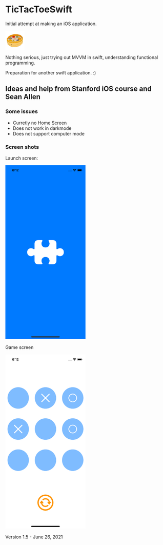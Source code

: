 # TicTacToeSwift
Initial attempt at making an iOS application.

<img src="./TicTacToe/Assets.xcassets/AppIcon.appiconset/Bao120 2.png" alt="image" style="zoom:50%;" align = "center"/>

Nothing serious, just trying out MVVM in swift, understanding functional programming. 

Preparation for another swift application. :) 

## Ideas and help from Stanford iOS course and Sean Allen

### Some issues

- Curretly no Home Screen 
- Does not work in darkmode
- Does not support computer mode

### Screen shots

Launch screen:

<img src="./src/launch.png" alt="image" style="zoom:50%;" width=500px />

Game screen

<img src="./src/game.png" alt="image" style="zoom:50%;" width=500px/>

Version 1.5 - June 26, 2021

